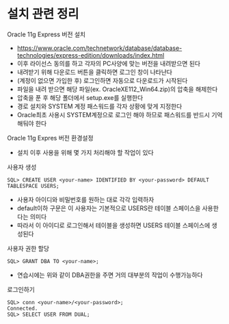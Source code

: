 # 설치 관련 정리

Oracle 11g Express 버전 설치
* https://www.oracle.com/technetwork/database/database-technologies/express-edition/downloads/index.html
* 이후 라이선스 동의를 하고 각자의 PC사양에 맞는 버전을 내려받으면 된다
* 내려받기 위해 다운로드 버튼을 클릭하면 로그인 창이 나타난다
* (계정이 없으면 가입한 후) 로그인하면 자동으로 다운로드가 시작된다
* 파일을 내려 받으면 해당 파일(ex. OracleXE112_Win64.zip)의 압축을 해제한다
* 압축을 푼 후 해당 폴더에서 setup.exe를 실행한다
* 경로 설치와 SYSTEM 계정 패스워드를 각자 상황에 맞게 지정한다
* Oracle최초 사용시 SYSTEM계정으로 로그인 해야 하므로 패스워드를 반드시 기억해둬야 한다

Oracle 11g Expres 버전 환경설정
* 설치 이후 사용을 위해 몇 가지 처리해야 할 작업이 있다

사용자 생성
```terminal
SQL> CREATE USER <your-name> IDENTIFIED BY <your-password> DEFAULT TABLESPACE USERS;
```
* 사용자 아이디와 비밀번호를 원하는 대로 각각 입력하자
* default이하 구문은 이 사용자는 기본적으로 USERS란 테이블 스페이스을 사용한다는 의미다
* 따라서 이 아이디로 로그인해서 테이블을 생성하면 USERS 테이블 스페이스에 생성된다

사용자 권한 할당
```terminal
SQL> GRANT DBA TO <your-name>;
```
* 연습시에는 위와 같이 DBA권한을 주면 거의 대부분의 작업이 수행가능하다

로그인하기
```terminal
SQL> conn <your-name>/<your-password>;
Connected.
SQL> SELECT USER FROM DUAL;
```
